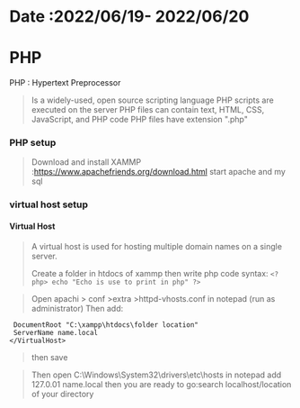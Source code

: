 # Date :2022/06/19- 2022/06/20

# PHP
 PHP : Hypertext Preprocessor
 >Is a widely-used, open source scripting language
 >PHP scripts are executed on the server
 >PHP files can contain text, HTML, CSS, JavaScript, and PHP code
 >PHP files have extension ".php"

 
### PHP setup
 >
 >Download and install XAMMP :https://www.apachefriends.org/download.html
 >start apache and my sql

### virtual host setup
 >
 #### Virtual Host
  >A virtual host is used for hosting multiple domain names on a single server. 
 >
 >Create a folder in htdocs of xammp then write php code
   >syntax:
     ```<?php>
        echo "Echo is use to print in php"
        ?> 
     ```

 >Open apachi > conf >extra >httpd-vhosts.conf in notepad (run as administrator)
 >Then add:
   ``` <VirtualHost *:80>
    DocumentRoot "C:\xampp\htdocs\folder location"
    ServerName name.local
   </VirtualHost>
   ```
 > then save

>Then open C:\Windows\System32\drivers\etc\hosts in notepad 
>add 127.0.01 name.local
>then you are ready to go:search localhost/location of your directory



